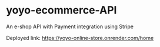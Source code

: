 # yoyo-ecommerce-API

An e-shop API with Payment integration using Stripe

Deployed link: https://yoyo-online-store.onrender.com/home
